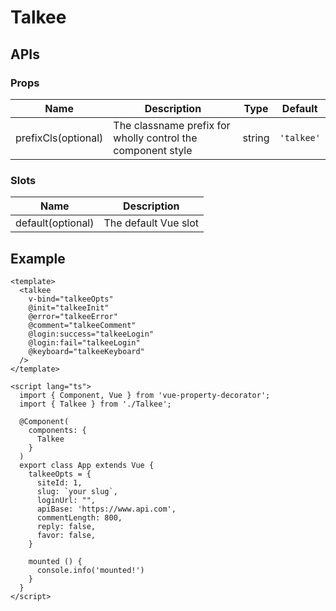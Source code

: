 # Talkee

## APIs

### Props
| Name | Description | Type | Default |
| --- | --- | --- | --- |
| prefixCls(optional) | The classname prefix for wholly control the component style | string | `'talkee'` | 

### Slots
| Name | Description |
| --- | --- |
| default(optional) | The default Vue slot |

## Example

```vue
<template>
  <talkee
    v-bind="talkeeOpts"
    @init="talkeeInit"
    @error="talkeeError"
    @comment="talkeeComment"
    @login:success="talkeeLogin"
    @login:fail="talkeeLogin"
    @keyboard="talkeeKeyboard"
  />
</template>

<script lang="ts">
  import { Component, Vue } from 'vue-property-decorator';
  import { Talkee } from './Talkee';

  @Component(
    components: {
      Talkee
    }
  )
  export class App extends Vue {
    talkeeOpts = {
      siteId: 1,
      slug: `your slug`,
      loginUrl: "",
      apiBase: 'https://www.api.com',
      commentLength: 800,
      reply: false,
      favor: false,
    }

    mounted () {
      console.info('mounted!')
    }
  }
</script>
```
